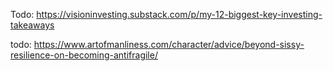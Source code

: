 Todo: https://visioninvesting.substack.com/p/my-12-biggest-key-investing-takeaways

todo: https://www.artofmanliness.com/character/advice/beyond-sissy-resilience-on-becoming-antifragile/
